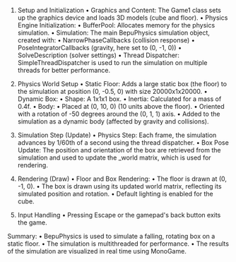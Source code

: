 1. Setup and Initialization
    •	Graphics and Content:
  The Game1 class sets up the graphics device and loads 3D models (cube and floor).
    •	Physics Engine Initialization:
    •	BufferPool: Allocates memory for the physics simulation.
    •	Simulation: The main BepuPhysics simulation object, created with:
    •	NarrowPhaseCallbacks (collision response)
    •	PoseIntegratorCallbacks (gravity, here set to (0, -1, 0))
    •	SolveDescription (solver settings)
    •	Thread Dispatcher:
   SimpleThreadDispatcher is used to run the simulation on multiple threads for better performance.

2. Physics World Setup
    •	Static Floor:
  Adds a large static box (the floor) to the simulation at position (0, -0.5, 0) with size 20000x1x20000.
    •	Dynamic Box:
    •	Shape: A 1x1x1 box.
    •	Inertia: Calculated for a mass of 0.4f.
    •	Body:
    •	Placed at (0, 10, 0) (10 units above the floor).
    •	Oriented with a rotation of -50 degrees around the (0, 1, 1) axis.
    •	Added to the simulation as a dynamic body (affected by gravity and collisions).

3. Simulation Step (Update)
    •	Physics Step:
  Each frame, the simulation advances by 1/60th of a second using the thread dispatcher.
    •	Box Pose Update:
  The position and orientation of the box are retrieved from the simulation and used to update the _world matrix, which is used for rendering.
4. Rendering (Draw)
    •	Floor and Box Rendering:
    •	The floor is drawn at (0, -1, 0).
    •	The box is drawn using its updated world matrix, reflecting its simulated position and rotation.
    •	Default lighting is enabled for the cube.

5. Input Handling
    •	Pressing Escape or the gamepad's back button exits the game.

Summary:
    •	BepuPhysics is used to simulate a falling, rotating box on a static floor.
    •	The simulation is multithreaded for performance.
    •	The results of the simulation are visualized in real time using MonoGame.

